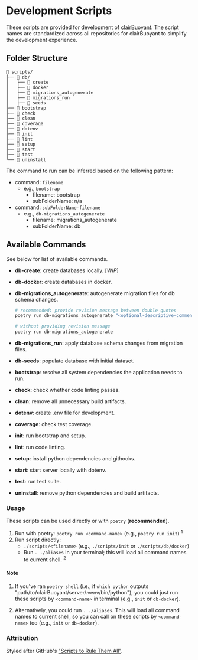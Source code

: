 # Development Scripts

These scripts are provided for development of [clairBuoyant](https://www.github.com/clairBuoyant). The script names are standardized across all repositories for clairBuoyant to simplify the development experience.

## Folder Structure

```
📂 scripts/
├── 📂 db/
│   ├── 📄 create
│   ├── 📄 docker
│   ├── 📄 migrations_autogenerate
│   ├── 📄 migrations_run
│   ├── 📄 seeds
├── 📄 bootstrap
├── 📄 check
├── 📄 clean
├── 📄 coverage
├── 📄 dotenv
├── 📄 init
├── 📄 lint
├── 📄 setup
├── 📄 start
├── 📄 test
└── 📄 uninstall
```

The command to run can be inferred based on the following pattern:

- command: `filename`
  - e.g., `bootstrap`
    - filename: bootstrap
    - subFolderName: n/a
- command: `subFolderName-filename`
  - e.g., `db-migrations_autogenerate`
    - filename: migrations_autogenerate
    - subFolderName: db

## Available Commands

See below for list of available commands.

- **db-create**: create databases locally. [_WIP_]
- **db-docker**: create databases in docker.
- **db-migrations_autogenerate**: autogenerate migration files for db schema changes.

  ```bash
  # recommended: provide revision message between double quotes
  poetry run db-migrations_autogenerate "<optional-descriptive-comment>"

  # without providing revision message
  poetry run db-migrations_autogenerate
  ```

- **db-migrations_run**: apply database schema changes from migration files.
- **db-seeds**: populate database with initial dataset.
- **bootstrap**: resolve all system dependencies the application needs to run.
- **check**: check whether code linting passes.
- **clean**: remove all unnecessary build artifacts.
- **dotenv**: create .env file for development.
- **coverage**: check test coverage.
- **init**: run bootstrap and setup.
- **lint**: run code linting.
- **setup**: install python dependencies and githooks.
- **start**: start server locally with dotenv.
- **test**: run test suite.
- **uninstall**: remove python dependencies and build artifacts.

### Usage

These scripts can be used directly or with `poetry` (**recommended**).

1. Run with poetry: `poetry run <command-name>` (e.g., `poetry run init`) <sup>1</sup>
2. Run script directly:
   - `./scripts/<filename>` (e.g., `./scripts/init` or `./scripts/db/docker`)
   - Run `. ./aliases` in your terminal; this will load all command names to current shell. <sup>2</sup>

#### Note

1. If you've ran `poetry shell` (i.e., if `which python` outputs "path/to/clairBuoyant/server/.venv/bin/python"), you could just run these scripts by `<command-name>` in terminal (e.g., `init` or `db-docker`).

2. Alternatively, you could run `. ./aliases`. This will load all command names to current shell, so you can call on these scripts by `<command-name>` too (e.g., `init` or `db-docker`).

### Attribution

Styled after GitHub's ["Scripts to Rule Them All"](https://github.com/github/scripts-to-rule-them-all).
